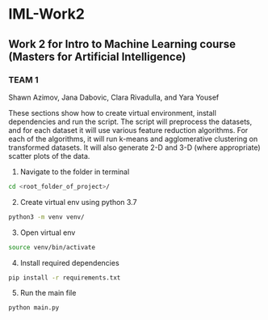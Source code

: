 # IML-Work2

## Work 2 for Intro to Machine Learning course (Masters for Artificial Intelligence)

### TEAM 1
Shawn Azimov, Jana Dabovic, Clara Rivadulla, and Yara Yousef


These sections show how to create virtual environment, install dependencies and run the script.
The script will preprocess the datasets, and for each dataset it will use various feature reduction algorithms.
For each of the algorithms, it will run k-means and agglomerative clustering on transformed datasets. 
It will also generate 2-D and 3-D (where appropriate) scatter plots of the data.

1. Navigate to the folder in terminal
```bash
cd <root_folder_of_project>/
```
2. Create virtual env using python 3.7
```bash
python3 -m venv venv/
```
3. Open virtual env
```bash
source venv/bin/activate
```
4. Install required dependencies
```bash
pip install -r requirements.txt
```

5. Run the main file 
```bash
python main.py
```
